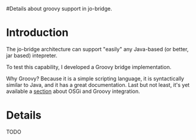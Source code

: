 #Details about groovy support in jo-bridge.

# Introduction #

The jo-bridge architecture can support "easily" any Java-based (or better, jar based) intepreter.

To test this capability, I developed a Groovy bridge implementation.

Why Groovy? Because it is a simple scripting language, it is syntactically similar to Java, and it has a great documentation.
Last but not least, it's yet available a [section](http://groovy.codehaus.org/OSGi+and+Groovy) about OSGi and Groovy integration.


# Details #

TODO